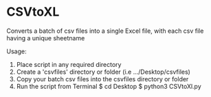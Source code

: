 # CSVtoXL
Converts a batch of csv files into a single Excel file, with each csv file having a unique sheetname

Usage:
1. Place script in any required directory
2. Create a 'csvfiles' directory or folder (i.e .../Desktop/csvfiles)
3. Copy your batch csv files into the csvfiles directory or folder
4. Run the script from Terminal
    $ cd Desktop
    $ python3 CSVtoXl.py


